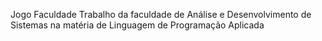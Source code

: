 Jogo Faculdade
Trabalho da faculdade de Análise e Desenvolvimento de Sistemas na matéria de Linguagem de Programação Aplicada
